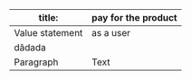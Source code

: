 | title:      | pay for the product |
| ----------- | ----------- |
| Value statement     |  as a user 
dâdada|
| Paragraph   | Text        |
